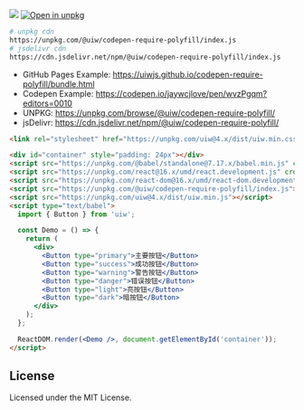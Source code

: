 [![](https://data.jsdelivr.com/v1/package/npm/@uiw/codepen-require-polyfill/badge)](https://www.jsdelivr.com/package/npm/@uiw/codepen-require-polyfill)
[![Open in unpkg](https://img.shields.io/badge/Open%20in-unpkg-blue?label=@uiw/codepen-require-polyfill)](https://uiwjs.github.io/npm-unpkg/#/pkg/@uiw/codepen-require-polyfill/file/README.md)

```bash
# unpkg cdn
https://unpkg.com/@uiw/codepen-require-polyfill/index.js
# jsdelivr cdn
https://cdn.jsdelivr.net/npm/@uiw/codepen-require-polyfill/index.js
```

- GitHub Pages Example: https://uiwjs.github.io/codepen-require-polyfill/bundle.html
- Codepen Example: https://codepen.io/jaywcjlove/pen/wvzPgqm?editors=0010
- UNPKG: https://unpkg.com/browse/@uiw/codepen-require-polyfill/
- jsDelivr: https://cdn.jsdelivr.net/npm/@uiw/codepen-require-polyfill/

```html
<link rel="stylesheet" href="https://unpkg.com/uiw@4.x/dist/uiw.min.css">

<div id="container" style="padding: 24px"></div>
<script src="https://unpkg.com/@babel/standalone@7.17.x/babel.min.js" crossorigin></script>
<script src="https://unpkg.com/react@16.x/umd/react.development.js" crossorigin></script>
<script src="https://unpkg.com/react-dom@16.x/umd/react-dom.development.js" crossorigin></script>
<script src="https://unpkg.com/@uiw/codepen-require-polyfill/index.js"></script>
<script src="https://unpkg.com/uiw@4.x/dist/uiw.min.js"></script>
<script type="text/babel">
  import { Button } from 'uiw';

  const Demo = () => {
    return (
      <div>
        <Button type="primary">主要按钮</Button>
        <Button type="success">成功按钮</Button>
        <Button type="warning">警告按钮</Button>
        <Button type="danger">错误按钮</Button>
        <Button type="light">亮按钮</Button>
        <Button type="dark">暗按钮</Button>
      </div>
    );
  };

  ReactDOM.render(<Demo />, document.getElementById('container'));
</script>
```

## License

Licensed under the MIT License.
